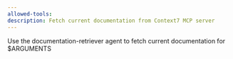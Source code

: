 ```yaml
---
allowed-tools: 
description: Fetch current documentation from Context7 MCP server
---
```

Use the documentation-retriever agent to fetch current documentation for $ARGUMENTS